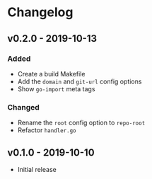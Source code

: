 # Changelog
## v0.2.0 - 2019-10-13
### Added

- Create a build Makefile
- Add the `domain` and `git-url` config options
- Show `go-import` meta tags

### Changed

- Rename the `root` config option to `repo-root`
- Refactor `handler.go`

## v0.1.0 - 2019-10-10

- Initial release
